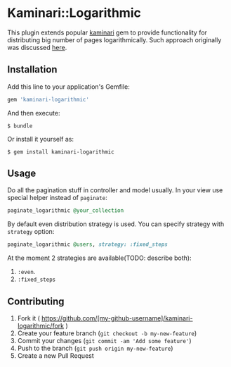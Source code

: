 # Kaminari::Logarithmic

This plugin extends popular [kaminari](https://github.com/amatsuda/kaminari) gem to provide functionality for distributing big number of pages logarithmically. Such approach originally was  discussed [here](http://stackoverflow.com/questions/7835752/how-to-do-page-navigation-for-many-many-pages-logarithmic-page-navigation).

## Installation

Add this line to your application's Gemfile:

```ruby
gem 'kaminari-logarithmic'
```

And then execute:

    $ bundle

Or install it yourself as:

    $ gem install kaminari-logarithmic

## Usage

Do all the pagination stuff in controller and model usually. In your view use special helper instead of `paginate`:

```ruby
paginate_logarithmic @your_collection
```
By default even distribution strategy is used. You can specify strategy with `strategy` option:

```ruby
paginate_logarithmic @users, strategy: :fixed_steps
```
At the moment 2 strategies are available(TODO: describe both):

 1. `:even`.
 2. `:fixed_steps`

## Contributing

1. Fork it ( https://github.com/[my-github-username]/kaminari-logarithmic/fork )
2. Create your feature branch (`git checkout -b my-new-feature`)
3. Commit your changes (`git commit -am 'Add some feature'`)
4. Push to the branch (`git push origin my-new-feature`)
5. Create a new Pull Request
